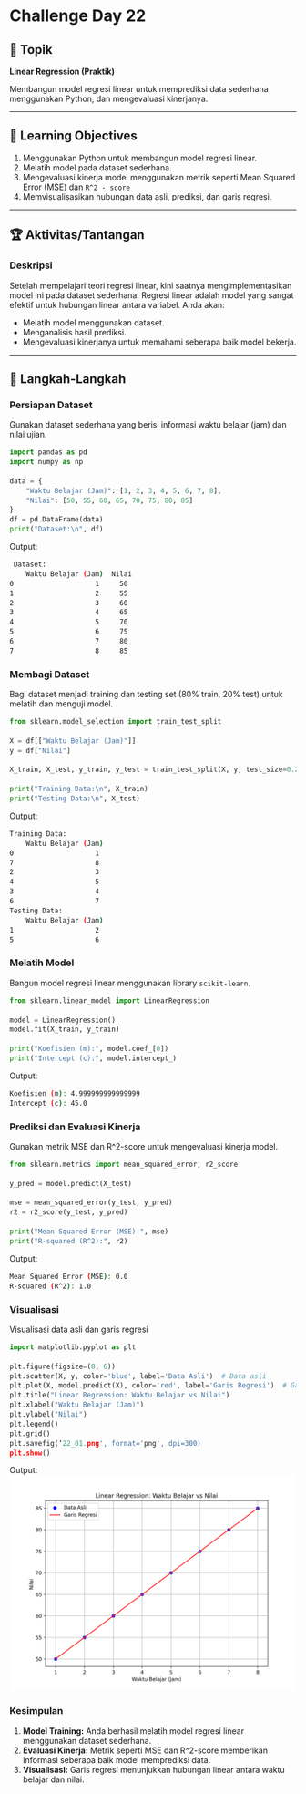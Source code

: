 # Challenge Day 22

## 📝 Topik
**Linear Regression (Praktik)**

Membangun model regresi linear untuk memprediksi data sederhana menggunakan Python, dan mengevaluasi kinerjanya.

---

## 🎯 Learning Objectives
1. Menggunakan Python untuk membangun model regresi linear.
2. Melatih model pada dataset sederhana.
3. Mengevaluasi kinerja model menggunakan metrik seperti Mean Squared Error (MSE) dan `R^2 - score`
4. Memvisualisasikan hubungan data asli, prediksi, dan garis regresi.

---

## 🏆 Aktivitas/Tantangan

### Deskripsi
Setelah mempelajari teori regresi linear, kini saatnya mengimplementasikan model ini pada dataset sederhana.
Regresi linear adalah model yang sangat efektif untuk hubungan linear antara variabel. Anda akan:

- Melatih model menggunakan dataset.
- Menganalisis hasil prediksi.
- Mengevaluasi kinerjanya untuk memahami seberapa baik model bekerja.

---
## 🚀 Langkah-Langkah

### Persiapan Dataset
Gunakan dataset sederhana yang berisi informasi waktu belajar (jam) dan nilai ujian.
```python
import pandas as pd
import numpy as np

data = {
    "Waktu Belajar (Jam)": [1, 2, 3, 4, 5, 6, 7, 8],
    "Nilai": [50, 55, 60, 65, 70, 75, 80, 85]
}
df = pd.DataFrame(data)
print("Dataset:\n", df)
```
Output:
```bash
 Dataset:
    Waktu Belajar (Jam)  Nilai
0                    1     50
1                    2     55
2                    3     60
3                    4     65
4                    5     70
5                    6     75
6                    7     80
7                    8     85
```

### Membagi Dataset
Bagi dataset menjadi training dan testing set  (80% train, 20% test) untuk melatih dan menguji model.
```python
from sklearn.model_selection import train_test_split

X = df[["Waktu Belajar (Jam)"]]
y = df["Nilai"]

X_train, X_test, y_train, y_test = train_test_split(X, y, test_size=0.2, random_state=42)

print("Training Data:\n", X_train)
print("Testing Data:\n", X_test)
```
Output:
```bash
Training Data:
    Waktu Belajar (Jam)
0                    1
7                    8
2                    3
4                    5
3                    4
6                    7
Testing Data:
    Waktu Belajar (Jam)
1                    2
5                    6
```

### Melatih Model
Bangun model regresi linear menggunakan library `scikit-learn`.
```python
from sklearn.linear_model import LinearRegression

model = LinearRegression()
model.fit(X_train, y_train)

print("Koefisien (m):", model.coef_[0])
print("Intercept (c):", model.intercept_)
```
Output:
```bash
Koefisien (m): 4.999999999999999
Intercept (c): 45.0
```

### Prediksi dan Evaluasi Kinerja
Gunakan metrik MSE dan R^2-score untuk mengevaluasi kinerja model.
```python
from sklearn.metrics import mean_squared_error, r2_score

y_pred = model.predict(X_test)

mse = mean_squared_error(y_test, y_pred)
r2 = r2_score(y_test, y_pred)

print("Mean Squared Error (MSE):", mse)
print("R-squared (R^2):", r2)
```
Output:
```bash
Mean Squared Error (MSE): 0.0
R-squared (R^2): 1.0
```

### Visualisasi
Visualisasi data asli dan garis regresi
```python
import matplotlib.pyplot as plt

plt.figure(figsize=(8, 6))
plt.scatter(X, y, color='blue', label='Data Asli')  # Data asli
plt.plot(X, model.predict(X), color='red', label='Garis Regresi')  # Garis regresi
plt.title("Linear Regression: Waktu Belajar vs Nilai")
plt.xlabel("Waktu Belajar (Jam)")
plt.ylabel("Nilai")
plt.legend()
plt.grid()
plt.savefig(‘22_01.png', format='png', dpi=300)
plt.show()
```
Output:
<img src="https://github.com/rohmanurnr/100-Days-of-Python-ML-AI/blob/main/Day%20022/22_01.png" width=”500”>

### Kesimpulan 
1. **Model Training:** Anda berhasil melatih model regresi linear menggunakan dataset sederhana.
2. **Evaluasi Kinerja:** Metrik seperti MSE dan R^2-score memberikan informasi seberapa baik model memprediksi data.
3. **Visualisasi:** Garis regresi menunjukkan hubungan linear antara waktu belajar dan nilai.
